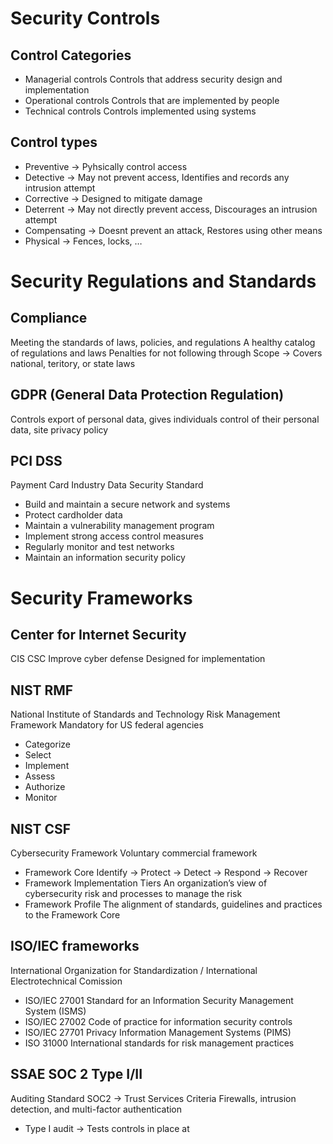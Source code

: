# Security Controls

## Control Categories
- Managerial controls
	Controls that address security design and implementation
- Operational controls
	Controls that are implemented by people
- Technical controls
	Controls implemented using systems


## Control types
- Preventive → Pyhsically control access
- Detective → May not prevent access, Identifies and records any intrusion attempt
- Corrective → Designed to mitigate damage
- Deterrent → May not directly prevent access, Discourages an intrusion attempt
- Compensating → Doesnt prevent an attack, Restores using other means
- Physical → Fences, locks, …

# Security Regulations and Standards
## Compliance
Meeting the standards of laws, policies, and regulations
A healthy catalog of regulations and laws
Penalties for not following through
Scope → Covers national, teritory, or state laws

## GDPR (General Data Protection Regulation)
Controls export of personal data, gives individuals control of their personal data, site privacy policy

## PCI DSS
Payment Card Industry Data Security Standard
- Build and maintain a secure network and systems
- Protect cardholder data
- Maintain a vulnerability management program
- Implement strong access control measures
- Regularly monitor and test networks
- Maintain an information security policy

# Security Frameworks
## Center for Internet Security
CIS CSC
Improve cyber defense
Designed for implementation

## NIST RMF
National Institute of Standards and Technology Risk Management Framework
Mandatory for US federal agencies
- Categorize
- Select
- Implement
- Assess
- Authorize
- Monitor
## NIST CSF
Cybersecurity Framework
Voluntary commercial framework
- Framework Core
	Identify → Protect → Detect → Respond → Recover
- Framework Implementation Tiers
	An organization’s view of cybersecurity risk and processes to manage the risk
- Framework Profile
	The alignment of standards, guidelines and practices to the Framework Core

## ISO/IEC frameworks
International Organization for Standardization / International Electrotechnical Comission
- ISO/IEC 27001
	Standard for an Information Security Management System (ISMS)
- ISO/IEC 27002
	Code of practice for information security controls
- ISO/IEC 27701
	Privacy Information Management Systems (PIMS)
- ISO 31000
	International standards for risk management practices

## SSAE SOC 2 Type I/II
Auditing Standard
SOC2 → Trust Services Criteria
	Firewalls, intrusion detection, and multi-factor authentication
- Type I audit → Tests controls in place at 